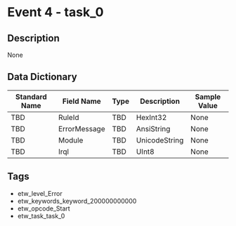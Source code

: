 # Event 4 - task_0

## Description
None

## Data Dictionary
|Standard Name|Field Name|Type|Description|Sample Value|
|---|---|---|---|---|
|TBD|RuleId|TBD|HexInt32|None|None|
|TBD|ErrorMessage|TBD|AnsiString|None|None|
|TBD|Module|TBD|UnicodeString|None|None|
|TBD|Irql|TBD|UInt8|None|None|

## Tags
* etw_level_Error
* etw_keywords_keyword_200000000000
* etw_opcode_Start
* etw_task_task_0